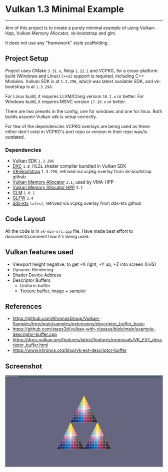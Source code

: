 # Vulkan 1.3 Minimal Example
---

Aim of this project is to create a purely minimal example of using Vulkan-Hpp, Vulkan Memory Allocator,
vk-bootstrap and glm.

It does not use any "framework" style scaffolding.

## Project Setup
Project uses CMake `3.31.x`, Ninja `1.12.1` and VCPKG, for a cross-platform build (Windows and Linux)
`C++23` support is required, including C++ Modules.
Vulkan SDK is at `1.3.296`, which was latest available SDK, and vk-bootstrap is at `1.3.298`.

For Linux build, it requires LLVM/Clang version `18.1.x` or better.
For Windows build, it requires MSVC version `17.10.x` or better.

There are two presets in the config, one for windows and one for linux.
Both builds assume Vulkan sdk is setup correctly.

For few of the dependencies VCPKG overlays are being used as these either don't exist in VCPKG's port repo or version in their repo was/is outdated.

### Dependencies
- [Vulkan SDK](https://vulkan.lunarg.com) `1.3.296`
- [DXC](https://github.com/Microsoft/DirectXShaderCompiler/wiki/SPIR%E2%80%90V-CodeGen) `1.8`, HLSL shader compiler bundled in Vulkan SDK
- [VK-Bootstrap](https://github.com/charles-lunarg/vk-bootstrap) `1.3.298`, retrived via vcpkg overlay from vk-bootstrap github.
- [Vulkan Memory Allocator](https://github.com/GPUOpen-LibrariesAndSDKs/VulkanMemoryAllocator) `3.1`, used by VMA-HPP
- [Vulkan Memory Allocator HPP](https://github.com/YaaZ/VulkanMemoryAllocator-Hpp) `3.1`
- [GLM](https://github.com/g-truc/glm) `1.0.1`
- [GLFW](https://www.glfw.org/) `3.4`
- [dds-ktx](https://github.com/septag/dds-ktx) `latest`, retrived via vcpkg overlay from dds-ktx github

## Code Layout
All the code is in `vk-min-src.cpp` file. 
Have made best effort to document/comment how it's being used.

## Vulkan features used
- Viewport height negative, to get +X right, +Y up, +Z into screen (LHS)
- Dynamic Rendering
- Shader Device Address
- Descriptor Buffers
  - Uniform buffer
  - Texture buffer, image + sampler

## References
- https://github.com/KhronosGroup/Vulkan-Samples/tree/main/samples/extensions/descriptor_buffer_basic
- https://github.com/steps3d/vulkan-with-classes/blob/main/example-descriptor-buffer.cpp
- https://docs.vulkan.org/features/latest/features/proposals/VK_EXT_descriptor_buffer.html
- https://www.khronos.org/blog/vk-ext-descriptor-buffer

## Screenshot
![DDS Textured Triangles](Textured_Triangles.png "Triangles")
